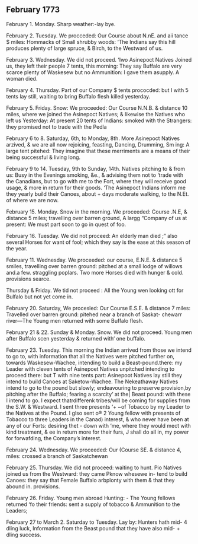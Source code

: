 ## February 1773

February 1. Monday. Sharp weather:-lay bye.

February 2. Tuesday. We procceded: Our Course about N.nE. and aii tance $ miles: Hommacks of Small shrubby woods: ‘The Indians say this hill produces plenty of large spruce, & Birch, to the Westward of us.

February 3. Wednesday. We did not proceed. ‘Iwo Asinepoct Natives Joined us, they left their people 7 tents, this morning: They say Buffalo are very scarce plenty of Waskesew but no Ammunition: I gave them asupply. A woman died.

February 4. Thursday. Part of our Company $ tents prococded: but I with 5 tents lay still, waiting to bring Buffalo flesh killed yesterday.

February 5. Friday. Snow: We proceeded: Our Course N.N.B. & distance 10 miles, where we joined the Asinepoct Natives; & likewise the Natives who left us Yesterday: At present 20 tents of Indians: smoked with the Strangers: they promised not to trade with the Pedla

February 6 to 8. Saturday, 6th, to Monday, 8th. More Asinepoct Natives arzived, & we are all now rejoicing, feasting, Dancing, Drumming, Sm ing: A large tent pitehed: They imagine that these merriments are a means of their being successful & living long.

February 9 to 14. Tuesday, 9th to Sunday, 14th. Natives pitching to & from us: Busy in the Evenings smoking, &e., & advising them not to ‘trade with the Canadians, but to go with me to the Fort, where they will receive good usage, & more in return for their goods. ‘The Asinepoct Indians inform me they yearly build their Canoes, about + days moderate walking, to the N.Et. of where we are now.

February 15. Monday. Snow in the morning. We proceeded: Course .N.E, & distance 5 miles; travelling over barren ground, A largg “Company of us at present: We must part soon to go in quest of foo.

February 16. Tuesday. We did not proceed: An elderly man died ;” also several Horses for want of fool; which they say is the ease at this season of the year.

February 11. Wednesday. We proceeded: our course, E.N.E. & distance 5 smiles, travelling over barren ground: pitched at a small lodge of willows and.a few. straggling poplars. Two more Horses died with hunger & cold. provisions searce.

Thursday & Friday. We tid not proceed : All the Young wen looking ott for Bulfalo but not yet come in.

February 20. Saturday, We procesled: Our Course E.S.E. & distance 7 miles: Travelled over barren ground: pitehed near a branch of Saskat- chewarr river—The Young men returned with some Buffalo flesh.

February 21 & 22. Sunday & Monday. Snow. We did not proceed. Young men after Buffalo scen yesterday & returned with‘ one buffalo.

February 23. Tuesday. This morning the Indian arrived from those we intend to go to, with information that all the Natives were pitched further on, towards Waskesew-Wachee, intending to build a Beast-pound.there: my Leader with cleven tents of Asinepoet Natives unpitched intending to proceed there: but T with nine tents part: Asinepoot Natives lay still they intend to build Canoes at Saketow-Wachee. The Nekeathaway Natives intend to go to the pound but slowly; endeavouring to preserve provision,by pitching after the Buffalo; fearing a scarcity’ at the| Beast pound: with these I intend to go. I expect thatrdifferenk tribes/will be coming for supplies from the S.W. & Westward. I sent three presents ‘+ ~of Tobacco by my Leader to the Natives at the Pound. I glso sent o® 2 Young fellow with presents of Tobacco to three Leaders in the Canad) interest, & who never have been at any of our Forts: desiring thet - down with ‘me, where they would mect with kind treatment, & ee in return more for their furs, J shall do all in, my power for forwafding, the Company’s interest.

February 24. Wednesday. We proceeded: Our (Course SE. & distance 4, miles: crossed a branch of Saskatchewan

February 25. Thursday. We did not proceed: waiting to hunt. Pio Natives joined us from the Westward: they came Pknow whesewe in- tend to build Canoes: they say that Female Buffalo arbplonty with them & that they abound in. provisions.

February 26. Friday. Young men abroad Hunting: - The Young fellows returned ‘fo their friends: sent a supply of tobacco & Ammunition to the Leaders;

February 27 to March 2. Saturday to Tuesday. Lay by: Hunters hath mid- 4 dling luck, Information from the Beast pound that they have also mid- + dling success. 

